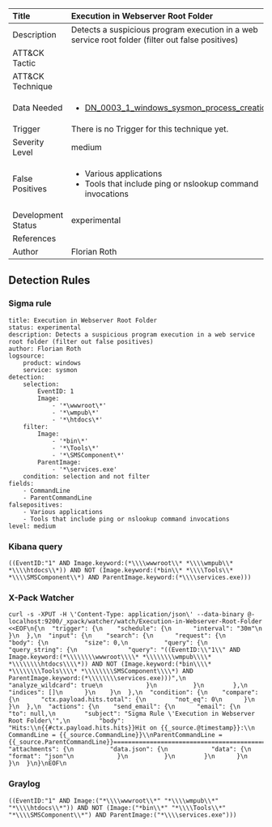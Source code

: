 | Title                | Execution in Webserver Root Folder                                                                                                                                                 |
|:---------------------|:------------------------------------------------------------------------------------------------------------------------------------------------------------|
| Description          | Detects a suspicious program execution in a web service root folder (filter out false positives)                                                                                                                                           |
| ATT&amp;CK Tactic    | <ul></ul>  |
| ATT&amp;CK Technique | <ul></ul>                             |
| Data Needed          | <ul><li>[DN_0003_1_windows_sysmon_process_creation](../Data_Needed/DN_0003_1_windows_sysmon_process_creation.md)</li></ul>                                                         |
| Trigger              |  There is no Trigger for this technique yet.  |
| Severity Level       | medium                                                                                                                                                 |
| False Positives      | <ul><li>Various applications</li><li>Tools that include ping or nslookup command invocations</li></ul>                                                                  |
| Development Status   | experimental                                                                                                                                                |
| References           | <ul></ul>                                                          |
| Author               | Florian Roth                                                                                                                                                |


## Detection Rules

### Sigma rule

```
title: Execution in Webserver Root Folder
status: experimental
description: Detects a suspicious program execution in a web service root folder (filter out false positives)
author: Florian Roth
logsource:
    product: windows
    service: sysmon
detection:
    selection:
        EventID: 1
        Image: 
            - '*\wwwroot\*'
            - '*\wmpub\*'
            - '*\htdocs\*'          
    filter:
        Image: 
            - '*bin\*'
            - '*\Tools\*'
            - '*\SMSComponent\*'
        ParentImage:
            - '*\services.exe'
    condition: selection and not filter
fields:
    - CommandLine
    - ParentCommandLine
falsepositives:
    - Various applications
    - Tools that include ping or nslookup command invocations
level: medium

```





### Kibana query

```
((EventID:"1" AND Image.keyword:(*\\\\wwwroot\\* *\\\\wmpub\\* *\\\\htdocs\\*)) AND NOT (Image.keyword:(*bin\\* *\\\\Tools\\* *\\\\SMSComponent\\*) AND ParentImage.keyword:(*\\\\services.exe)))
```





### X-Pack Watcher

```
curl -s -XPUT -H \'Content-Type: application/json\' --data-binary @- localhost:9200/_xpack/watcher/watch/Execution-in-Webserver-Root-Folder <<EOF\n{\n  "trigger": {\n    "schedule": {\n      "interval": "30m"\n    }\n  },\n  "input": {\n    "search": {\n      "request": {\n        "body": {\n          "size": 0,\n          "query": {\n            "query_string": {\n              "query": "((EventID:\\"1\\" AND Image.keyword:(*\\\\\\\\wwwroot\\\\* *\\\\\\\\wmpub\\\\* *\\\\\\\\htdocs\\\\*)) AND NOT (Image.keyword:(*bin\\\\* *\\\\\\\\Tools\\\\* *\\\\\\\\SMSComponent\\\\*) AND ParentImage.keyword:(*\\\\\\\\services.exe)))",\n              "analyze_wildcard": true\n            }\n          }\n        },\n        "indices": []\n      }\n    }\n  },\n  "condition": {\n    "compare": {\n      "ctx.payload.hits.total": {\n        "not_eq": 0\n      }\n    }\n  },\n  "actions": {\n    "send_email": {\n      "email": {\n        "to": null,\n        "subject": "Sigma Rule \'Execution in Webserver Root Folder\'",\n        "body": "Hits:\\n{{#ctx.payload.hits.hits}}Hit on {{_source.@timestamp}}:\\n      CommandLine = {{_source.CommandLine}}\\nParentCommandLine = {{_source.ParentCommandLine}}================================================================================\\n{{/ctx.payload.hits.hits}}",\n        "attachments": {\n          "data.json": {\n            "data": {\n              "format": "json"\n            }\n          }\n        }\n      }\n    }\n  }\n}\nEOF\n
```





### Graylog

```
((EventID:"1" AND Image:("*\\\\wwwroot\\*" "*\\\\wmpub\\*" "*\\\\htdocs\\*")) AND NOT (Image:("*bin\\*" "*\\\\Tools\\*" "*\\\\SMSComponent\\*") AND ParentImage:("*\\\\services.exe")))
```

